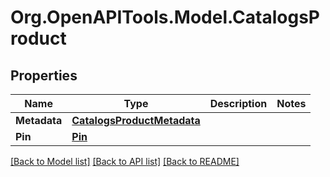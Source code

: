 # Org.OpenAPITools.Model.CatalogsProduct

## Properties

Name | Type | Description | Notes
------------ | ------------- | ------------- | -------------
**Metadata** | [**CatalogsProductMetadata**](CatalogsProductMetadata.md) |  | 
**Pin** | [**Pin**](Pin.md) |  | 

[[Back to Model list]](../README.md#documentation-for-models) [[Back to API list]](../README.md#documentation-for-api-endpoints) [[Back to README]](../README.md)

